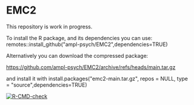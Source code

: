 # EMC2

This repository is work in progress.

To install the R package, and its dependencies you can use: remotes::install_github("ampl-psych/EMC2",dependencies=TRUE)

Alternatively you can download the compressed package:

<https://github.com/ampl-psych/EMC2/archive/refs/heads/main.tar.gz>

and install it with install.packages("emc2-main.tar.gz", repos = NULL, type = "source",dependencies=TRUE)

<!-- badges: start -->

[![R-CMD-check](https://github.com/ampl-psych/EMC2/actions/workflows/R-CMD-check.yaml/badge.svg)](https://github.com/ampl-psych/EMC2/actions/workflows/R-CMD-check.yaml)

<!-- badges: end -->
